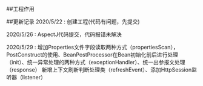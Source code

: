 ##工程作用

##更新记录
2020/5/22 : 创建工程(代码有问题，先提交)

2020/5/26 : AspectJ代码提交，代码报错未解决

2020/5/29 : 增加Properties文件字段读取两种方式（propertiesScan），PostConstruct的使用、BeanPostProcessor在Bean初始化前后进行处理（init）、统一异常处理的两种方式（exceptionHandler）、统一出参报文处理（response）
新增上下文刷新判断处理类（refreshEvent）、添加HttpSession监听器（listener）